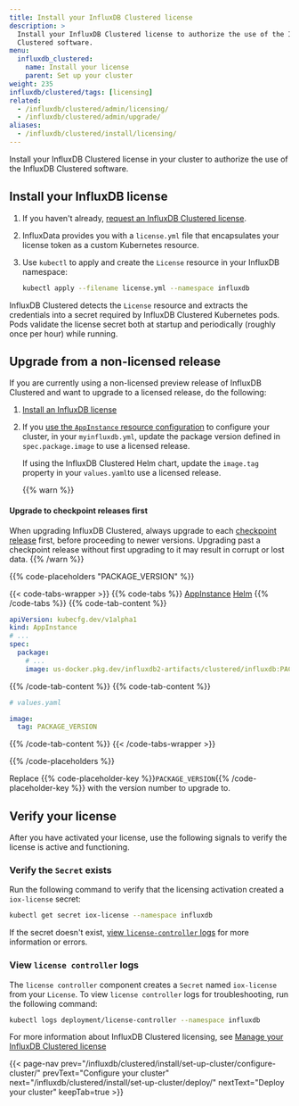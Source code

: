 ```yaml
---
title: Install your InfluxDB Clustered license
description: >
  Install your InfluxDB Clustered license to authorize the use of the InfluxDB
  Clustered software.
menu:
  influxdb_clustered:
    name: Install your license
    parent: Set up your cluster
weight: 235
influxdb/clustered/tags: [licensing]
related:
  - /influxdb/clustered/admin/licensing/
  - /influxdb/clustered/admin/upgrade/
aliases:
  - /influxdb/clustered/install/licensing/
---
```


Install your InfluxDB Clustered license in your cluster to authorize the use
of the InfluxDB Clustered software.

## Install your InfluxDB license

1.  If you haven't already,
    [request an InfluxDB Clustered license](https://influxdata.com/contact-sales).
2.  InfluxData provides you with a `license.yml` file that encapsulates your
    license token as a custom Kubernetes resource.
3.  Use `kubectl` to apply and create the `License` resource in your InfluxDB
    namespace:

    <!--pytest.mark.skip-->

    ```bash
    kubectl apply --filename license.yml --namespace influxdb
    ```

InfluxDB Clustered detects the `License` resource and extracts the credentials
into a secret required by InfluxDB Clustered Kubernetes pods.
Pods validate the license secret both at startup and periodically (roughly once
per hour) while running.

## Upgrade from a non-licensed release

If you are currently using a non-licensed preview release of InfluxDB Clustered
and want to upgrade to a licensed release, do the following:

1.  [Install an InfluxDB license](#install-your-influxdb-license)
2.  If you [use the `AppInstance` resource configuration](/influxdb/clustered/install/set-up-cluster/configure-cluster/directly/)
    to configure your cluster, in your `myinfluxdb.yml`, update the package
    version defined in `spec.package.image` to use a licensed release.
    
    If using the InfluxDB Clustered Helm chart, update the `image.tag` property
    in your `values.yaml`to use a licensed release.

    {{% warn %}}
#### Upgrade to checkpoint releases first

When upgrading InfluxDB Clustered, always upgrade to each
[checkpoint release](/influxdb/clustered/admin/upgrade/#checkpoint-releases)
first, before proceeding to newer versions.
Upgrading past a checkpoint release without first upgrading to it may result in
corrupt or lost data.
    {{% /warn %}}

{{% code-placeholders "PACKAGE_VERSION" %}}

{{< code-tabs-wrapper >}}
{{% code-tabs %}}
[AppInstance](#)
[Helm](#)
{{% /code-tabs %}}
{{% code-tab-content %}}

```yml
apiVersion: kubecfg.dev/v1alpha1
kind: AppInstance
# ...
spec:
  package:
    # ...
    image: us-docker.pkg.dev/influxdb2-artifacts/clustered/influxdb:PACKAGE_VERSION
```

{{% /code-tab-content %}}
{{% code-tab-content %}}

```yml
# values.yaml

image:
  tag: PACKAGE_VERSION
```

{{% /code-tab-content %}}
{{< /code-tabs-wrapper >}}

{{% /code-placeholders %}}

Replace {{% code-placeholder-key %}}`PACKAGE_VERSION`{{% /code-placeholder-key %}} with
the version number to upgrade to.

## Verify your license

After you have activated your license, use the following signals to verify the
license is active and functioning.

### Verify the `Secret` exists 

Run the following command to verify that the licensing activation created a
`iox-license` secret:

<!--pytest.mark.skip-->

```sh
kubectl get secret iox-license --namespace influxdb
```

If the secret doesn't exist,
[view `license-controller` logs](#view-license-controller-logs) for more
information or errors.

### View `license controller` logs

The `license controller` component creates a `Secret` named `iox-license` from
your `License`. To view `license controller` logs for troubleshooting, run the
following command:

<!--pytest.mark.skip-->

```sh
kubectl logs deployment/license-controller --namespace influxdb
```

For more information about InfluxDB Clustered licensing, see
[Manage your InfluxDB Clustered license](/influxdb/clustered/admin/licensing/)

{{< page-nav prev="/influxdb/clustered/install/set-up-cluster/configure-cluster/" prevText="Configure your cluster" next="/influxdb/clustered/install/set-up-cluster/deploy/" nextText="Deploy your cluster" keepTab=true >}}
